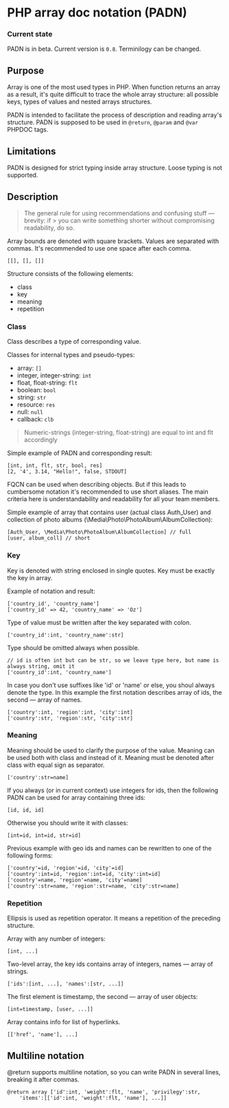 PHP array doc notation (PADN)
===================================

### Current state ###

PADN is in beta. Current version is `0.8`. Terminilogy can be changed.

Purpose
-------

Array is one of the most used types in PHP. When function returns an array as a result, it's quite difficult to trace the whole array structure: all possible keys, types of values and nested arrays structures.

PADN is intended to facilitate the process of description and reading array's structure. PADN is supposed to be used in `@return`, `@param` and `@var` PHPDOC tags.

Limitations
-----------

PADN is designed for strict typing inside array structure. Loose typing is not supported.

Description
-----------

> The general rule for using recommendations and confusing stuff — brevity: if > you can write something shorter without compromising readability, do so.

Array bounds are denoted with square brackets. Values are separated with commas. It's recommended to use one space after each comma.

`[[], [], []]`

Structure consists of the following elements:

+ class
+ key
+ meaning
+ repetition

### Class ###

Class describes a type of corresponding value. 

Classes for internal types and pseudo-types:

+ array: `[]`
+ integer, integer-string: `int`
+ float, float-string: `flt`
+ boolean: `bool`
+ string: `str`
+ resource: `res`
+ null: `null`
+ callback: `clb`

> Numeric-strings (integer-string, float-string) are equal to int and flt
> accordingly

Simple example of PADN and corresponding result:

```
[int, int, flt, str, bool, res]
[2, '4', 3.14, "Hello!", false, STDOUT]
```

FQCN can be used when describing objects. But if this leads to cumbersome notation it's recommended to use short aliases. The main criteria here is understandability and readability for all your team members.

Simple example of array that contains user (actual class Auth_User) and collection of photo albums (\Media\Photo\PhotoAlbum\AlbumCollection):

```
[Auth_User, \Media\Photo\PhotoAlbum\AlbumCollection] // full
[user, album_coll] // short
```

### Key ###

Key is denoted with string enclosed in single quotes. Key must be exactly the key in array.

Example of notation and result:

```
['country_id', 'country_name']
['country_id' => 42, 'country_name' => 'Oz']
```

Type of value must be written after the key separated with colon.

`['country_id':int, 'country_name':str]`

Type should be omitted always when possible.

```
// id is often int but can be str, so we leave type here, but name is always string, omit it
['country_id':int, 'country_name']
```

In case you don't use suffixes like 'id' or 'name' or else, you shoul always denote the type. In this example the first notation describes array of ids, the second — array of names.

```
['country':int, 'region':int, 'city':int]
['country':str, 'region':str, 'city':str]
```

### Meaning ###

Meaning should be used to clarify the purpose of the value. Meaning can be used both with class and instead of it. Meaning must be denoted after class with equal sign as separator.

`['country':str=name]`

If you always (or in current context) use integers for ids, then the following PADN can be used for array containing three ids:

`[id, id, id]`

Otherwise you should write it with classes:

`[int=id, int=id, str=id]`

Previous example with geo ids and names can be rewritten to one of the following forms:

```
['country'=id, 'region'=id, 'city'=id]
['country':int=id, 'region':int=id, 'city':int=id]
['country'=name, 'region'=name, 'city'=name]
['country':str=name, 'region':str=name, 'city':str=name]
```

### Repetition ###

Ellipsis is used as repetition operator. It means a repetition of the preceding structure.

Array with any number of integers:

`[int, ...]`

Two-level array, the key ids contains array of integers, names — array of strings.

`['ids':[int, ...], 'names':[str, ...]]`

The first element is timestamp, the second — array of user objects:

`[int=timestamp, [user, ...]]`

Array contains info for list of hyperlinks.

`[['href', 'name'], ...]`

Multiline notation
------------------

@return supports multiline notation, so you can write PADN in several lines, breaking it after commas.

```
@return array ['id':int, 'weight':flt, 'name', 'privilegy':str, 
    'items':[['id':int, 'weight':flt, 'name'], ...]]
```
